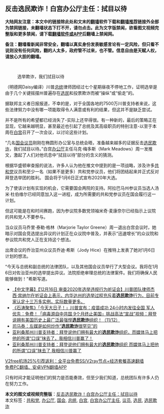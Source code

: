  <h2>反击选民欺诈！白宫办公厅主任：拭目以待</h2> <p class="notice"><b>大陆网友注意：本文中的链接除此处和文末的<a href="https://github.com/bannedbook/fanqiang" >翻墙</a>软件下载和<a href="https://github.com/killgcd/justmysocks/blob/master/README.md">翻墙推荐</a>链接外全部为禁网链接，未翻墙状态下打不开，请勿点击。此为文字版禁闻，欲看图文视频完整版和更多禁闻，请下载<a href="https://github.com/bannedbook/fanqiang">翻墙软件或APP</a>后翻墙上禁闻网。</p><p>备注：翻墙看新闻非常安全，翻墙以真实身份发表敏感言论有一定风险，但只看不说则没有任何风险，翻的人太多，政府管不过来，也不管。信息自由是天赋人权，请放心大胆的翻墙。</b></p>  <div class="entry"> <br /> <figure><figcaption class="wp-caption-text">选举欺诈，我们拭目以待</figcaption></figure> <p>（明德网Daisy编译）川普<a href="https://www.bannedbook.org/bnews/tag/%e6%80%bb%e7%bb%9f/" class="st_tag internal_tag" rel="tag" title="标签 总统 下的日志">总统</a>律师团经过七个星期昼夜不停地工作，证明选举是由于几个关键摇摆州普遍存在<a href="https://www.bannedbook.org/bnews/tag/%E9%80%89%E6%B0%91/" class="st_tag internal_tag" rel="tag" title="标签 选民 下的日志">选民</a>和投票欺诈而被“操纵”或“偷走”的。</p> <p>据联邦主义者日报报道，不幸的是，对于全国各地的7500万川普支持者来说，这些法律努力中没有哪一项能取得令人满意或有利的结果，但这并不是缺乏尝试。</p> <p>并不是所有的希望都已经消失了-实际上还早得很。有一种新的，最后的策略正在显现，它越来越明显，甚至最近也引起了总统及其高级职员的特别注意-以至于本周在<a href="https://www.bannedbook.org/bnews/tag/%e7%99%bd%e5%ae%ab/" class="st_tag internal_tag" rel="tag" title="标签 白宫 下的日志">白宫</a>召开了一次会议，以讨论这些计划。</p>  <p>“几名<a href="https://www.bannedbook.org/bnews/tag/%e5%9b%bd%e4%bc%9a/" class="st_tag internal_tag" rel="tag" title="标签 国会 下的日志">国会</a><a href="https://www.bannedbook.org/bnews/tag/%e8%ae%ae%e5%91%98/" class="st_tag internal_tag" rel="tag" title="标签 议员 下的日志">议员</a>刚刚在椭圆形办公室与总统会晤，准备越来越多的证据反击<a href="https://www.bannedbook.org/bnews/tag/%E9%80%89%E6%B0%91%E6%AC%BA%E8%AF%88/" class="st_tag internal_tag" rel="tag" title="标签 选民欺诈 下的日志">选民欺诈</a>，我们拭目以待。”白宫<a href="https://www.bannedbook.org/bnews/tag/%E5%8A%9E%E5%85%AC%E5%8E%85/" class="st_tag internal_tag" rel="tag" title="标签 办公厅 下的日志">办公厅</a>主任马克·梅多斯（Mark Meadows）周一发推文，激起了人们对他讯息中“拭目以待”部分的含义的猜测。</p> <p>根据华盛顿审查报的说法，许多人认为他在推文中提到的是一项战略，涉及许多<a href="https://www.bannedbook.org/bnews/tag/%e5%85%b1%e5%92%8c%e5%85%9a/" class="st_tag internal_tag" rel="tag" title="标签 共和党 下的日志">共和党</a>议员和至少一名（如果不是更多）共和党参议员，他们将团结起来并正式反对拜登选举团的胜利。 国会将于1月6日正式宣布2020年大选。</p> <p>为了使该计划有实现的机会，它需要国会两院的支持。阿拉巴马州参议员当选人汤米·杜伯维尔已经同意加入这一进程，成为所需要的共和党参议员在国会履行这一计划。</p>  <p>但这可能是在和时间赛跑，因为参议院多数党领袖米奇·麦康奈尔已经指示上议院的共和党人不要参与。</p> <p>当众议员马乔里·泰勒·格林（Marjorie Taylor Greene）周一退出白宫会议时，她暗示对国会竞选提出异议的计划正在众议院中普及，并表示“迅速增长”的众议院和参议院共和党人正在支持这个想法。</p> <p>出席会议的乔治亚州众议员乔迪·希斯（Jody Hice）在推特上发表了她对1月6日计划的想法。</p>  <p>“今天与总统和副总统的法律团队，以及其他国会议员举行了大型会议。我将在1月6日对佐治亚州的选举提出异议。法院拒绝审理总统的法律案件。我们将确保人民能够做到！”希斯写道。</p> <ul class='op-related-articles' title='相关阅读'> <li><a href='https://www.bannedbook.org/bnews/bannedvideo/20201220/1451454.html' target='_blank'>【中文字幕】【12月16日 审查2020年选举违规行为听证会】川普团队律师杰西‧宾纳尔在听证会上表示，内华达州的选举过程充斥着<b>选民欺诈</b>行为，目前专家认定十三万多实例，实际数量更多。</a></li> <li><a href='https://www.bannedbook.org/bnews/bannedvideo/20201212/1446340.html' target='_blank'>《石涛聚焦》「今天大日子！」川普宣布：疫苗成功 24小时内发往全国 军人优先：免费！「病毒源自中共国 9个月终止美国」挑战高法“宣战”视频：拜登说拥有美国历史上最广泛最强悍<b>选民欺诈</b>组织！（11/12）</a></li> <li><a href='https://www.bannedbook.org/bnews/comments/20201212/1446260.html' target='_blank'>司马泰：左媒是如何炒作“<b>选民欺诈</b>很罕见”的</a></li> <li><a href='https://www.bannedbook.org/bnews/bannedvideo/20201203/1441267.html' target='_blank'>亚利桑那州川普支持者：拜登说他们拥有最大的<b>选民欺诈</b>组织，而媒体马上把他的所谓“口误”抹去了，我相信川普赢了！</a></li> <li><a href='https://www.bannedbook.org/bnews/bannedvideo/20201203/1441188.html' target='_blank'>亚利桑那州川普支持者：拜登说他们拥有最大的<b>选民欺诈</b>组织 而媒体马上把他的所谓“口误”抹去了 我相信川普赢了</a></li> </ul> <p class="texttj"> <a href="https://www.bannedbook.org/forum23/topic22702.html" target="_blank">V2free机场25%引荐返利：全平台免费SS/V2ray节点+经济套餐高速翻墙</a><br/> <a href="https://github.com/bannedbook/fanqiang/wiki/%E7%A6%81%E9%97%BB%E7%BD%91%E5%AE%89%E5%8D%93%E7%BF%BB%E5%A2%99%E6%96%B0%E9%97%BBAPP" target="_blank">免费PC翻墙、安卓VPN翻墙APP</a></p><p>只有时间才能证明他们的努力是否能奏效，但至少我们知道，总统团队有许多人仍在努力工作。</p><a name='sharetosocial'></a>       <div><b>本文的图文或视频完整版</b>：<a href='https://www.bannedbook.org/bnews/comments/20201223/1453627.html'>反击选民欺诈！白宫办公厅主任：拭目以待</a></div>  </div><!--END ENTRY--> <div class="postfooter"> <div>本文标签：<a href="https://www.bannedbook.org/bnews/tag/%e5%85%b1%e5%92%8c%e5%85%9a/" rel="tag">共和党</a>, <a href="https://www.bannedbook.org/bnews/tag/%E5%8A%9E%E5%85%AC%E5%8E%85/" rel="tag">办公厅</a>, <a href="https://www.bannedbook.org/bnews/tag/%e5%9b%bd%e4%bc%9a/" rel="tag">国会</a>, <a href="https://www.bannedbook.org/bnews/tag/%e6%80%bb%e7%bb%9f/" rel="tag">总统</a>, <a href="https://www.bannedbook.org/bnews/tag/%e7%99%bd%e5%ae%ab/" rel="tag">白宫</a>, <a href="https://www.bannedbook.org/bnews/tag/%e7%99%bd%e5%ae%ab%e5%8a%9e%e5%85%ac%e5%8e%85%e4%b8%bb%e4%bb%bb/" rel="tag">白宫办公厅主任</a>, <a href="https://www.bannedbook.org/bnews/tag/%e8%ae%ae%e5%91%98/" rel="tag">议员</a>, <a href="https://www.bannedbook.org/bnews/tag/%E9%80%89%E6%B0%91/" rel="tag">选民</a>, <a href="https://www.bannedbook.org/bnews/tag/%E9%80%89%E6%B0%91%E6%AC%BA%E8%AF%88/" rel="tag">选民欺诈</a></div>  </div><!--END POSTFOOTER--> 